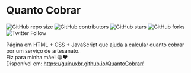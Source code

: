 # Quanto Cobrar

![GitHub repo size](https://img.shields.io/github/repo-size/guinuxbr/QuantoCobrar)
![GitHub contributors](https://img.shields.io/github/contributors/guinuxbr/QuantoCobrar)
![GitHub stars](https://img.shields.io/github/stars/guinuxbr/QuantoCobrar)
![GitHub forks](https://img.shields.io/github/forks/guinuxbr/QuantoCobrar)
![Twitter Follow](https://img.shields.io/twitter/follow/gllmarques?style=social)

Página em HTML + CSS + JavaScript que ajuda a calcular quanto cobrar por um serviço de artesanato.<br>
Fiz para minha mãe! 😁❤️<br>
Disponível em: https://guinuxbr.github.io/QuantoCobrar/
